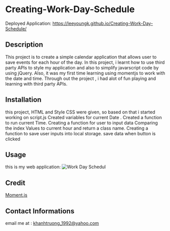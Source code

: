 # Creating-Work-Day-Schedule

Deployed Application: https://leeyoungk.github.io/Creating-Work-Day-Schedule/

## Description

This project is to create a simple calendar application that allows user to save events for each hour of the day. In this project, i learnt how to use third party APIs to style my application and also to simplify javarscript code by using jQuery. Also, it was my first time learning using momentjs to work with the date and time. Through out the project , i had alot of fun playing and learning with third party APIs.

## Installation 
this project, HTML and Style CSS were given, so based on that i started working on script.js
Created variables for current Date .
Created a function to run current Time.
Creating a function for user to input data
Comparing the index Values to current hour and return a class name.
Creating a function to save user inputs into local storage.
save data when button is clicked 

## Usage

this is my web application:
![Work Day Schedul](https://user-images.githubusercontent.com/82126894/140254271-f1100d22-b319-43dc-9112-dbea6b3be1a4.png)

## Credit
[Moment.js](https://momentjs.com/) 

## Contact Informations
email me at : khanhtruong_1992@yahoo.com
